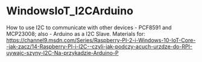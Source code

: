 # WindowsIoT_I2CArduino
How to use I2C to communicate with other devices - PCF8591 and MCP23008; also - Arduino as a I2C Slave.
Materials for: https://channel9.msdn.com/Series/Raspberry-PI-2-i-Windows-10-IoT-Core--jak-zacz/14-Raspberry-PI-i-I2C--czyli-jak-podczy-acuch-urzdze-do-RPI-uywajc-szyny-I2C-Na-przykadzie-Arduino-P
